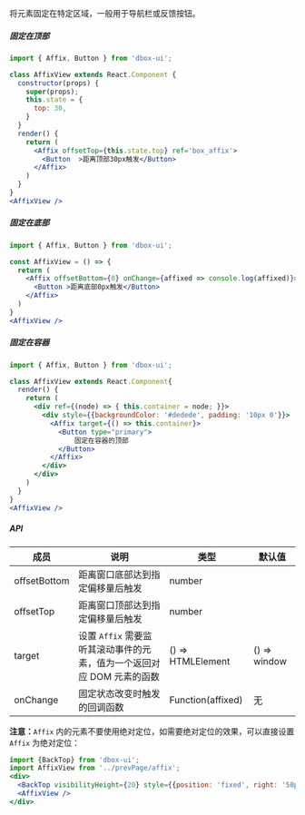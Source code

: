 
将元素固定在特定区域，一般用于导航栏或反馈按钮。

##### **固定在顶部**
```jsx
import { Affix, Button } from 'dbox-ui';

class AffixView extends React.Component {
  constructor(props) {
    super(props);
    this.state = {
      top: 30,
    }
  }
  render() {
    return (
      <Affix offsetTop={this.state.top} ref='box_affix'>
        <Button  >距离顶部30px触发</Button>
      </Affix>
    )
  }
}
<AffixView />
```
##### **固定在底部**
```jsx
import { Affix, Button } from 'dbox-ui';

const AffixView = () => {
  return (
    <Affix offsetBottom={0} onChange={affixed => console.log(affixed)}>
      <Button >距离底部0px触发</Button>
    </Affix>
  )
}
<AffixView />
```

##### **固定在容器**
```jsx
import { Affix, Button } from 'dbox-ui';

class AffixView extends React.Component{
  render() {
    return (
      <div ref={(node) => { this.container = node; }}>
        <div style={{backgroundColor: '#dedede', padding: '10px 0'}}>
          <Affix target={() => this.container}>
            <Button type="primary">
                固定在容器的顶部
            </Button>
          </Affix>
        </div>
      </div>
    )
  }
}
<AffixView />
```
##### **API**

| 成员 | 说明 | 类型 | 默认值 |
| --- | --- | --- | --- |
| offsetBottom | 距离窗口底部达到指定偏移量后触发 | number |  |
| offsetTop | 距离窗口顶部达到指定偏移量后触发 | number |  |
| target | 设置 `Affix` 需要监听其滚动事件的元素，值为一个返回对应 DOM 元素的函数 | () => HTMLElement | () => window |
| onChange | 固定状态改变时触发的回调函数 | Function(affixed) | 无 |

**注意：**`Affix` 内的元素不要使用绝对定位，如需要绝对定位的效果，可以直接设置 `Affix` 为绝对定位：

```jsx noeditor
import {BackTop} from 'dbox-ui';
import AffixView from '../prevPage/affix';
<div>
  <BackTop visibilityHeight={20} style={{position: 'fixed', right: '50px'}}/>
  <AffixView />
</div>
```
